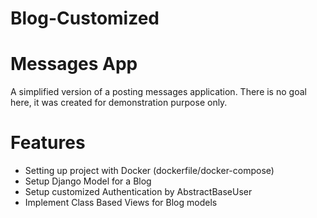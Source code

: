 # Blog-Customized
# Messages App
A simplified version of a posting messages application. There is no goal here, it was created for demonstration purpose only.

# Features
- Setting up project with Docker (dockerfile/docker-compose)
- Setup Django Model for a Blog 
- Setup customized Authentication by AbstractBaseUser
- Implement Class Based Views for Blog models
